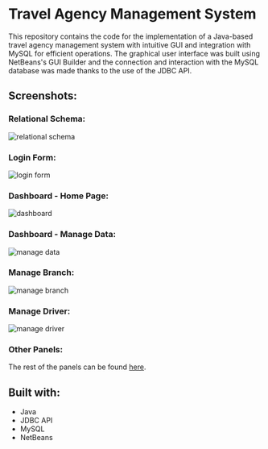 # Travel Agency Management System
This repository contains the code for the implementation of a Java-based travel agency management system with intuitive GUI and integration with MySQL for efficient operations. The graphical user interface was built using NetBeans's GUI Builder and the connection and interaction with the MySQL database was made thanks to the use of the JDBC API.

## Screenshots:
### Relational Schema:
![relational schema](https://github.com/akispapapanagiotou/travel-agency-management-system/assets/111454100/41f35744-bd24-4198-880d-b42b340441bb)
### Login Form:
![login form](https://github.com/akispapapanagiotou/travel-agency-management-system/assets/111454100/d2e17faa-6800-4e76-b6db-5f3aa36f7d8d)
### Dashboard - Home Page:
![dashboard](https://github.com/akispapapanagiotou/travel-agency-management-system/assets/111454100/d26e3da7-dc09-4713-a9c9-5bf638e46f5f)
### Dashboard - Manage Data:
![manage data](https://github.com/akispapapanagiotou/travel-agency-management-system/assets/111454100/2d4c88c7-5116-44c3-819d-1f10ba6500bb)
### Manage Branch:
![manage branch](https://github.com/akispapapanagiotou/travel-agency-management-system/assets/111454100/e7f9b115-baf4-4fa0-97bb-97cabd12f380)
### Manage Driver:
![manage driver](https://github.com/akispapapanagiotou/travel-agency-management-system/assets/111454100/f65acfa7-041c-4189-a908-161bc4b9552e)
### Other Panels:
The rest of the panels can be found <a href="https://github.com/akispapapanagiotou/travel-agency-management-system/tree/main/Screenshots/Manage%20Data%20Panels%20-%20Screenshots" target="_blank">here</a>.
## Built with:
- Java
- JDBC API
- MySQL
- NetBeans
